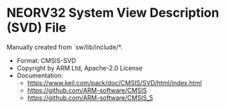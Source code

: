 # NEORV32 System View Description (SVD) File

Manually created from `sw/lib/include/*.

* Format: CMSIS-SVD
* Copyright by ARM Ltd, Apache-2.0 License 
* Documentation:
   * https://www.keil.com/pack/doc/CMSIS/SVD/html/index.html
   * https://github.com/ARM-software/CMSIS
   * https://github.com/ARM-software/CMSIS_5
